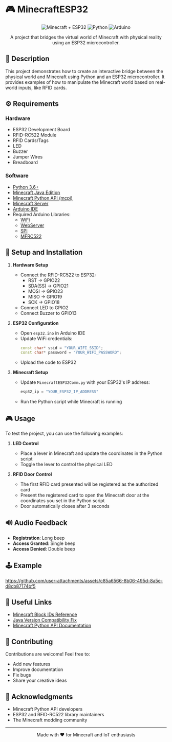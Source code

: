 # 🎮 MinecraftESP32

<div align="center">

![Minecraft + ESP32](https://img.shields.io/badge/Minecraft-ESP32-brightgreen)
![Python](https://img.shields.io/badge/Python-3.6+-blue)
![Arduino](https://img.shields.io/badge/Arduino-IDE-00979D)

A project that bridges the virtual world of Minecraft with physical reality using an ESP32 microcontroller.

</div>

## 📝 Description

This project demonstrates how to create an interactive bridge between the physical world and Minecraft using Python and an ESP32 microcontroller. It provides examples of how to manipulate the Minecraft world based on real-world inputs, like RFID cards.

## ⚙️ Requirements

### Hardware
- ESP32 Development Board
- RFID-RC522 Module
- RFID Cards/Tags
- LED
- Buzzer
- Jumper Wires
- Breadboard

### Software

- [Python 3.6+](https://www.python.org/downloads/)
- [Minecraft Java Edition](https://www.minecraft.net/en-us/store/minecraft-deluxe-collection-pc)
- [Minecraft Python API (mcpi)](https://github.com/martinohanlon/mcpi)
- [Minecraft Server](https://medium.com/@rodrigoka4/programando-em-python-e-transformando-o-mundo-de-minecraft-a-sua-maneira-3d94a275faec)
- [Arduino IDE](https://www.arduino.cc/en/software)
- Required Arduino Libraries:
  - [WiFi](https://docs.arduino.cc/libraries/wifi/)
  - [WebServer](https://github.com/esp8266/Arduino/tree/master/libraries/WebServer)
  - [SPI](https://www.arduino.cc/en/reference/SPI)
  - [MFRC522](https://github.com/miguelbalboa/rfid)

## 🔧 Setup and Installation

1. **Hardware Setup**
   - Connect the RFID-RC522 to ESP32:
     - RST -> GPIO22
     - SDA(SS) -> GPIO21
     - MOSI -> GPIO23
     - MISO -> GPIO19
     - SCK -> GPIO18
   - Connect LED to GPIO2
   - Connect Buzzer to GPIO13

2. **ESP32 Configuration**
   - Open `esp32.ino` in Arduino IDE
   - Update WiFi credentials:
     ```cpp
     const char* ssid = "YOUR_WIFI_SSID";
     const char* password = "YOUR_WIFI_PASSWORD";
     ```
   - Upload the code to ESP32

3. **Minecraft Setup**
   - Update `MinecraftESP32Comm.py` with your ESP32's IP address:
     ```python
     esp32_ip = "YOUR_ESP32_IP_ADDRESS"
     ```
   - Run the Python script while Minecraft is running

## 🎮 Usage

To test the project, you can use the following examples:

1. **LED Control**
   - Place a lever in Minecraft and update the coordinates in the Python script
   - Toggle the lever to control the physical LED

2. **RFID Door Control**
   - The first RFID card presented will be registered as the authorized card
   - Present the registered card to open the Minecraft door at the coordinates you set in the Python script
   - Door automatically closes after 3 seconds

## 🔊 Audio Feedback

- **Registration**: Long beep
- **Access Granted**: Single beep
- **Access Denied**: Double beep

## 🕹️ Example

https://github.com/user-attachments/assets/c85a6566-8b06-495d-8a5e-d8cb87174bf5

## 🔗 Useful Links
- [Minecraft Block IDs Reference](https://www.minecraftinfo.com/idlist.htm)
- [Java Version Compatibility Fix](https://stackoverflow.com/questions/47112412/unrecognized-vm-option-maxpermsize-512m-when-running-zeppelin)
- [Minecraft Python API Documentation](https://www.stuffaboutcode.com/p/minecraft-api-reference.html)

## 🤝 Contributing

Contributions are welcome! Feel free to:
- Add new features
- Improve documentation
- Fix bugs
- Share your creative ideas

## 🙏 Acknowledgments

- Minecraft Python API developers
- ESP32 and RFID-RC522 library maintainers
- The Minecraft modding community

---

<div align="center">
Made with ❤️ for Minecraft and IoT enthusiasts
</div>
